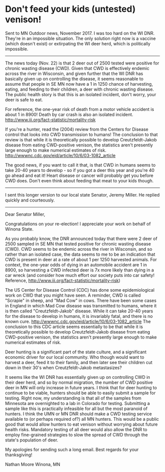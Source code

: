 # Don't feed your kids (untested) venison!

Sent to MN Outdoor news, November 2017.  I was too hard on the WI DNR.  They're in an impossible situation.  The only solution right now is a vaccine (which doesn't exist) or extirpating the WI deer herd, which is politically impossible.

***

The news today (Nov. 22) is that 2 deer out of 2500 tested were positive for chronic wasting disease (CWD). Given that CWD is effectively endemic across the river in Wisconsin, and given further that the WI DNR has basically given up on controlling the disease, it seems reasonable to assume that people in SE MN now have a 1 in 1250 chance of harvesting, eating, and feeding to their children, a deer with chronic wasting disease.  The public health story is that this is an isolated incident, don't worry, your deer is safe to eat. 

For reference, the one-year risk of death from a motor vehicle accident is about 1 in 8900! Death by car crash is also an isolated incident.  <http://www.iii.org/fact-statistic/mortality-risk>

If you're a hunter, read the (2004) review from the Centers for Disease control that looks into CWD transmission to humans! The conclusion to that review is that while it is theoretically possible to develop Creutzfeldt-Jakob disease from eating CWD-positive venison, the statistics aren't presently large enough to make numerical estimates of risk. <http://wwwnc.cdc.gov/eid/article/10/6/03-1082_article>

The good news, if you want to call it that, is that CWD in humans seems to take 20-40 years to develop - so if you got a deer this year and you're 40 go ahead and eat it!  Heart disease or cancer will probably get you before CWD does.  Don't even think about feeding that meat to your kids though.  

***

 I sent this longer version to our local state Senator, Jeremy Miller.  He replied quickly and courteously.

***

Dear Senator Miller,
 
Congratulations on your re-election!  I appreciate your work on behalf of Winona State.
 
As you probably know, the DNR announced today that there were 2 deer of 2500 sampled in SE MN that tested positive for chronic wasting disease (CWD).  CWD seems to be endemic across the river in Wisconsin, and so rather than an isolated case, the data seems to me to be an indication that CWD is present in deer at a rate of about 1 per 1250 harvested animals.  For context, the one-year odds of dying in an automobile accident are 1 in 8900, so harvesting a CWD infected deer is 7x more likely than dying in a car wreck (and consider how much effort our society puts into car safety!  Reference, <http://www.iii.org/fact-statistic/mortality-risk>)
 
The US Center for Disease Control (CDC) has done some epidemiological work on CWD that you might have seen.  A reminder, CWD is called "Scrapie" in sheep, and "Mad Cow" in cows.  There have been some cases in England in which Mad Cow disease was transmitted to humans, where it is then called "Creutzfeldt-Jakob" disease.  While it can take 20-40 years for the disease to develop in humans, it is invariably fatal, and there is no known cure.  <http://wwwnc.cdc.gov/eid/article/10/6/03-1082_article> The conclusion to this CDC article seems essentially to be that while it is theoretically possible to develop Creutzfeldt-Jakob disease from eating CWD-positive venison, the statistics aren't presently large enough to make numerical estimates of risk.
 
Deer hunting is a significant part of the state culture, and a significant economic driver for our local community.  Who though would want to harvest a deer, feed it to their family, and then later see their children cut down in their 30's when Creutzfeldt-Jakob metastasizes? 
 
It seems like the WI DNR has essentially given up on controlling CWD in their deer herd, and so by normal migration, the number of CWD positive deer in MN will only increase in future years.  I think that for deer hunting to continue to be viable, hunters should be able to easily submit a sample for testing.   Right now, my understanding is that all of the samples from Minnesota are overnighted to a lab in Colorado for testing.  Submitting a sample like this is practically infeasible for all but the most paranoid of hunters.  I think the UMN or MN DNR should make a CWD testing service available to (or perhaps required of?) all MN hunters.  This would be a public good that would allow hunters to eat venison without worrying about future health risks.  Mandatory testing of all deer would also allow the DNR to employ fine-grained strategies to slow the spread of CWD through the state's population of deer.     
 
My apologies for sending such a long email.  Best regards for your thanksgiving!
 
Nathan Moore
Winona, MN
